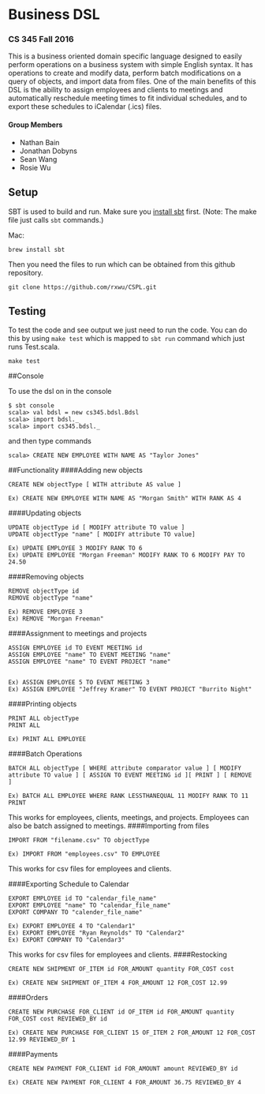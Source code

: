 # Business DSL
### CS 345 Fall 2016
This is a business oriented domain specific language designed to easily perform operations on a business system with simple English syntax. It  has operations to create and modify data, perform batch modifications on a query of objects, and import data from files. One of the main benefits of this DSL is the ability to assign employees and clients to meetings and automatically reschedule meeting times to fit individual schedules, and to export these schedules to iCalendar (.ics) files.

#### Group Members
- Nathan Bain
- Jonathan Dobyns
- Sean Wang
- Rosie Wu

## Setup

SBT is used to build and run. Make sure you [install sbt](http://www.scala-sbt.org/release/docs/Setup.html) first. (Note: The make file just calls `sbt` commands.)

Mac:
``` 
brew install sbt 
```


Then you need the files to run which can be obtained from this github repository.

```
git clone https://github.com/rxwu/CSPL.git
```

## Testing

To test the code and see output we just need to run the code. You can do this by using `make test` which is mapped to `sbt run` command which just runs Test.scala.

```
make test
```

##Console

To use the dsl on in the console

```
$ sbt console
scala> val bdsl = new cs345.bdsl.Bdsl
scala> import bdsl._
scala> import cs345.bdsl._
```
and then type commands
```
scala> CREATE NEW EMPLOYEE WITH NAME AS "Taylor Jones"
```

##Functionality
####Adding new objects
```
CREATE NEW objectType [ WITH attribute AS value ]

Ex) CREATE NEW EMPLOYEE WITH NAME AS "Morgan Smith" WITH RANK AS 4
```
####Updating objects
```
UPDATE objectType id [ MODIFY attribute TO value ]
UPDATE objectType "name" [ MODIFY attribute TO value]

Ex) UPDATE EMPLOYEE 3 MODIFY RANK TO 6
Ex) UPDATE EMPLOYEE "Morgan Freeman" MODIFY RANK TO 6 MODIFY PAY TO 24.50
```
####Removing objects
```
REMOVE objectType id
REMOVE objectType "name"

Ex) REMOVE EMPLOYEE 3
Ex) REMOVE "Morgan Freeman"
```
####Assignment to meetings and projects
```
ASSIGN EMPLOYEE id TO EVENT MEETING id
ASSIGN EMPLOYEE "name" TO EVENT MEETING "name"
ASSIGN EMPLOYEE "name" TO EVENT PROJECT "name"


Ex) ASSIGN EMPLOYEE 5 TO EVENT MEETING 3
Ex) ASSIGN EMPLOYEE "Jeffrey Kramer" TO EVENT PROJECT "Burrito Night" 
```
####Printing objects
```
PRINT ALL objectType
PRINT ALL

Ex) PRINT ALL EMPLOYEE
```
####Batch Operations
```
BATCH ALL objectType [ WHERE attribute comparator value ] [ MODIFY attribute TO value ] [ ASSIGN TO EVENT MEETING id ][ PRINT ] [ REMOVE ]

Ex) BATCH ALL EMPLOYEE WHERE RANK LESSTHANEQUAL 11 MODIFY RANK TO 11 PRINT
```
This works for employees, clients, meetings, and projects. Employees can also be batch assigned to meetings.
####Importing from files
```
IMPORT FROM "filename.csv" TO objectType

Ex) IMPORT FROM "employees.csv" TO EMPLOYEE
```
This works for csv files for employees and clients.

####Exporting Schedule to Calendar
```
EXPORT EMPLOYEE id TO "calendar_file_name"
EXPORT EMPLOYEE "name" TO "calendar_file_name"
EXPORT COMPANY TO "calender_file_name"

Ex) EXPORT EMPLOYEE 4 TO "Calendar1"
Ex) EXPORT EMPLOYEE "Ryan Reynolds" TO "Calendar2"
Ex) EXPORT COMPANY TO "Calendar3"
```
This works for csv files for employees and clients.
####Restocking
```
CREATE NEW SHIPMENT OF_ITEM id FOR_AMOUNT quantity FOR_COST cost

Ex) CREATE NEW SHIPMENT OF_ITEM 4 FOR_AMOUNT 12 FOR_COST 12.99
```
####Orders
```
CREATE NEW PURCHASE FOR_CLIENT id OF_ITEM id FOR_AMOUNT quantity FOR_COST cost REVIEWED_BY id

Ex) CREATE NEW PURCHASE FOR_CLIENT 15 OF_ITEM 2 FOR_AMOUNT 12 FOR_COST 12.99 REVIEWED_BY 1
```
####Payments
```
CREATE NEW PAYMENT FOR_CLIENT id FOR_AMOUNT amount REVIEWED_BY id

Ex) CREATE NEW PAYMENT FOR_CLIENT 4 FOR_AMOUNT 36.75 REVIEWED_BY 4
```
